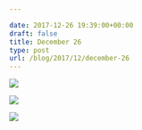 ```yaml
---

date: 2017-12-26 19:39:00+00:00
draft: false
title: December 26
type: post
url: /blog/2017/12/december-26
---
```




  
![](/images/2017-12-26-201712december-26/IMG_3503.jpg)

  

  
![](/images/2017-12-26-201712december-26/IMG_3504.jpg)

  

  
![](/images/2017-12-26-201712december-26/IMG_3506.jpg)

  


